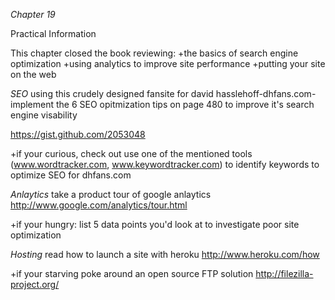 *Chapter 19*

Practical Information

This chapter closed  the book reviewing:
+the basics of search engine optimization
+using analytics to improve site performance
+putting your site on the web

*SEO*
using this crudely designed fansite for david hasslehoff-dhfans.com- implement the 6 SEO opitmization tips on page 480 to improve it's search engine visability

https://gist.github.com/2053048

+if your curious, check out use one of the mentioned tools (www.wordtracker.com, www.keywordtracker.com) to identify keywords to optimize SEO for dhfans.com

*Anlaytics*
take a product tour of google anlaytics
http://www.google.com/analytics/tour.html

+if your hungry: list 5 data points you'd look at to investigate poor site optimization

*Hosting*
read how to launch a site with heroku
http://www.heroku.com/how

+if your starving poke around an open source FTP solution
http://filezilla-project.org/